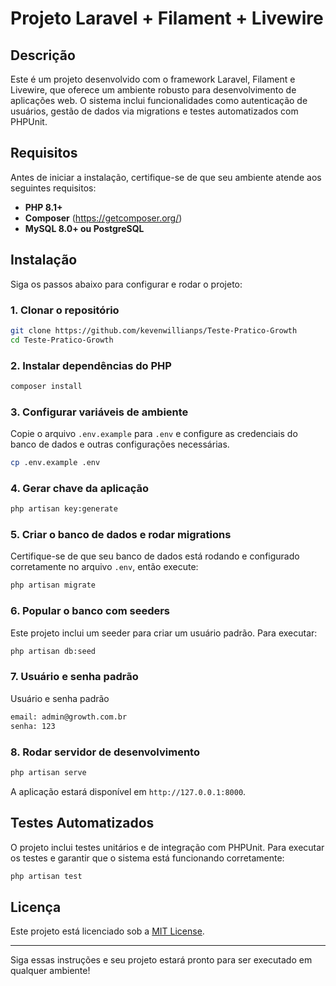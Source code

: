 # Projeto Laravel + Filament + Livewire

## Descrição
Este é um projeto desenvolvido com o framework Laravel, Filament e Livewire, que oferece um ambiente robusto para desenvolvimento de aplicações web. O sistema inclui funcionalidades como autenticação de usuários, gestão de dados via migrations e testes automatizados com PHPUnit.

## Requisitos
Antes de iniciar a instalação, certifique-se de que seu ambiente atende aos seguintes requisitos:

- **PHP 8.1+**
- **Composer** (https://getcomposer.org/)
- **MySQL 8.0+ ou PostgreSQL**

## Instalação

Siga os passos abaixo para configurar e rodar o projeto:

### 1. Clonar o repositório
```sh
git clone https://github.com/kevenwillianps/Teste-Pratico-Growth
cd Teste-Pratico-Growth
```

### 2. Instalar dependências do PHP
```sh
composer install
```

### 3. Configurar variáveis de ambiente
Copie o arquivo `.env.example` para `.env` e configure as credenciais do banco de dados e outras configurações necessárias.
```sh
cp .env.example .env
```

### 4. Gerar chave da aplicação
```sh
php artisan key:generate
```

### 5. Criar o banco de dados e rodar migrations
Certifique-se de que seu banco de dados está rodando e configurado corretamente no arquivo `.env`, então execute:
```sh
php artisan migrate
```

### 6. Popular o banco com seeders
Este projeto inclui um seeder para criar um usuário padrão. Para executar:
```sh
php artisan db:seed
```

### 7. Usuário e senha padrão
Usuário e senha padrão
```sh
email: admin@growth.com.br
senha: 123
```

### 8. Rodar servidor de desenvolvimento
```sh
php artisan serve
```
A aplicação estará disponível em `http://127.0.0.1:8000`.

## Testes Automatizados
O projeto inclui testes unitários e de integração com PHPUnit. Para executar os testes e garantir que o sistema está funcionando corretamente:
```sh
php artisan test
```

## Licença
Este projeto está licenciado sob a [MIT License](LICENSE).

---

Siga essas instruções e seu projeto estará pronto para ser executado em qualquer ambiente!

